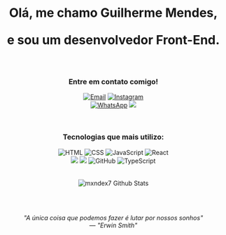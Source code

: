 <div align="center">

#  Olá, me chamo Guilherme Mendes, <P> e sou um desenvolvedor Front-End.

<br>

### Entre em contato comigo!

[![Email](https://img.shields.io/badge/Email-D14836?style=for-the-badge&logo=gmail&logoColor=white)](mailto:xmendex30@gmail.com)
[![Instagram](https://img.shields.io/badge/Instagram-%23E4405F?style=for-the-badge&logo=instagram&logoColor=white)](https://www.instagram.com/mxndex7/)
<br>
[![WhatsApp](https://img.shields.io/badge/WhatsApp-25D366?style=for-the-badge&logo=whatsapp&logoColor=white)](https://wa.me/+5581997456459)
 <a href="https://www.linkedin.com/in/guilhermemendes7/" target="_blank"><img src="https://img.shields.io/badge/LinkedIn-0A66C2?style=for-the-badge&logo=linkedin&logoColor=white" /></a>


<br>

### Tecnologias que mais utilizo:

![HTML](https://img.shields.io/badge/HTML5-%23E34F26?style=for-the-badge&logo=html5&logoColor=white)
![CSS](https://img.shields.io/badge/CSS3-%231572B6?style=for-the-badge&logo=css3&logoColor=white)
![JavaScript](https://img.shields.io/badge/JavaScript-%23F7DF1E?style=for-the-badge&logo=javascript&logoColor=black)
![React](https://img.shields.io/badge/React-%2361DAFB?style=for-the-badge&logo=react&logoColor=black) <br>
<img src="https://img.shields.io/badge/Visual%20Studio%20Code-007ACC?style=for-the-badge&logo=visual-studio-code&logoColor=white" />
<img src="https://img.shields.io/badge/Git-F05032?style=for-the-badge&logo=git&logoColor=white" />
![GitHub](https://img.shields.io/badge/GitHub-100000?style=for-the-badge&logo=github&logoColor=white)
![TypeScript](https://img.shields.io/badge/TypeScript-%23007ACC?style=for-the-badge&logo=typescript&logoColor=white)
<br><br>
<br>
![mxndex7 Github Stats](https://github-readme-stats.vercel.app/api/top-langs/?username=mxndex7&layout=compact)

<br><br>

*"A única coisa que podemos fazer é lutar por nossos sonhos"*  
— *"Erwin Smith"*
</div>

